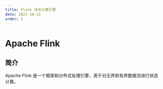 ```yaml
---
title: Flink 流式计算引擎
date: 2023-10-13
order: 2
---
```


# Apache Flink

## 简介

Apache Flink 是一个框架和分布式处理引擎，用于对无界和有界数据流进行状态计算。
